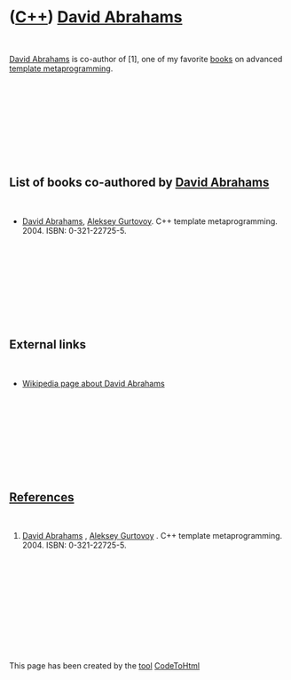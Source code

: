 



 

 

 

 

 

([C++](Cpp.htm)) [David Abrahams](CppDavidAbrahams.htm)
=======================================================

 

[David Abrahams](CppDavidAbrahams.htm) is co-author of \[1\], one of my
favorite [books](CppBooks.htm) on advanced [template
metaprogramming](CppTemplateMetaprogram.htm).

 

 

 

 

 

List of books co-authored by [David Abrahams](CppDavidAbrahams.htm)
-------------------------------------------------------------------

 

-   [David Abrahams](CppDavidAbrahams.htm), [Aleksey
    Gurtovoy](CppAlekseyGurtovoy.htm). C++ template metaprogramming.
    2004. ISBN: 0-321-22725-5.

 

 

 

 

 

External links
--------------

 

-   [Wikipedia page about David
    Abrahams](http://en.wikipedia.org/wiki/David_Abrahams_%28computer_programmer%29)

 

 

 

 

 

[References](CppReferences.htm)
-------------------------------

 

1.  [David Abrahams](CppDavidAbrahams.htm) , [Aleksey
    Gurtovoy](CppAlekseyGurtovoy.htm) . C++ template metaprogramming.
    2004. ISBN: 0-321-22725-5.

 

 

 

 

 





 




This page has been created by the [tool](Tools.htm)
[CodeToHtml](ToolCodeToHtml.htm)
